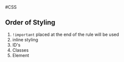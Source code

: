 #CSS

## Order of Styling
1. `!important` placed at the end of the rule will be used
2. inline styling
3. ID's
4. Classes
5. Element

